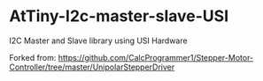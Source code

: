 # AtTiny-I2c-master-slave-USI
I2C Master and Slave library using USI Hardware

Forked from: https://github.com/CalcProgrammer1/Stepper-Motor-Controller/tree/master/UnipolarStepperDriver
